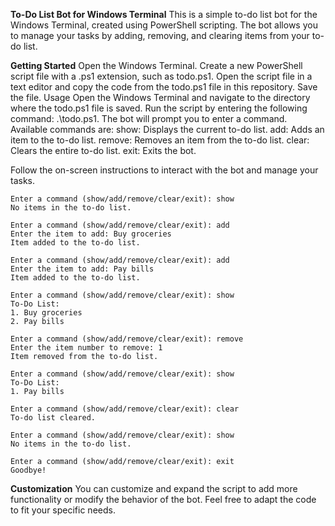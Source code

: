 **To-Do List Bot for Windows Terminal**
This is a simple to-do list bot for the Windows Terminal, created using PowerShell scripting. The bot allows you to manage your tasks by adding, removing, and clearing items from your to-do list.

**Getting Started**
Open the Windows Terminal.
Create a new PowerShell script file with a .ps1 extension, such as todo.ps1.
Open the script file in a text editor and copy the code from the todo.ps1 file in this repository.
Save the file.
Usage
Open the Windows Terminal and navigate to the directory where the todo.ps1 file is saved.
Run the script by entering the following command: .\todo.ps1.
The bot will prompt you to enter a command. Available commands are:
show: Displays the current to-do list.
add: Adds an item to the to-do list.
remove: Removes an item from the to-do list.
clear: Clears the entire to-do list.
exit: Exits the bot.

Follow the on-screen instructions to interact with the bot and manage your tasks.

```
Enter a command (show/add/remove/clear/exit): show
No items in the to-do list.

Enter a command (show/add/remove/clear/exit): add
Enter the item to add: Buy groceries
Item added to the to-do list.

Enter a command (show/add/remove/clear/exit): add
Enter the item to add: Pay bills
Item added to the to-do list.

Enter a command (show/add/remove/clear/exit): show
To-Do List:
1. Buy groceries
2. Pay bills

Enter a command (show/add/remove/clear/exit): remove
Enter the item number to remove: 1
Item removed from the to-do list.

Enter a command (show/add/remove/clear/exit): show
To-Do List:
1. Pay bills

Enter a command (show/add/remove/clear/exit): clear
To-do list cleared.

Enter a command (show/add/remove/clear/exit): show
No items in the to-do list.

Enter a command (show/add/remove/clear/exit): exit
Goodbye!
```

**Customization**
You can customize and expand the script to add more functionality or modify the behavior of the bot. Feel free to adapt the code to fit your specific needs.
